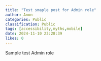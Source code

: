 ```yaml
---
title: "Test smaple post for Admin role"
author: Anon
categories: Public
classification: Public
tags: [accessibility,myths,mobile]
date: 2024-11-10 23:28:39 
likes: 0
---
```


Sample test
Admin role
